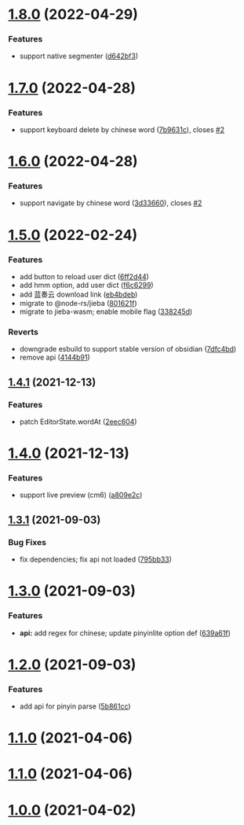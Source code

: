 # [1.8.0](https://github.com/aidenlx/cm-chs-patch/compare/1.7.0...1.8.0) (2022-04-29)


### Features

* support native segmenter ([d642bf3](https://github.com/aidenlx/cm-chs-patch/commit/d642bf3c6114be5365728ada1da10b7940fd41ec))

# [1.7.0](https://github.com/aidenlx/cm-chs-patch/compare/1.6.0...1.7.0) (2022-04-28)


### Features

* support keyboard delete by chinese word ([7b9631c](https://github.com/aidenlx/cm-chs-patch/commit/7b9631c834c9b19159067c051d934b12a2d469ea)), closes [#2](https://github.com/aidenlx/cm-chs-patch/issues/2)

# [1.6.0](https://github.com/aidenlx/cm-chs-patch/compare/1.5.0...1.6.0) (2022-04-28)


### Features

* support navigate by chinese word ([3d33660](https://github.com/aidenlx/cm-chs-patch/commit/3d33660ac71a868f0927a1775e397f1a4b2e6860)), closes [#2](https://github.com/aidenlx/cm-chs-patch/issues/2)

# [1.5.0](https://github.com/aidenlx/cm-chs-patch/compare/1.4.1...1.5.0) (2022-02-24)


### Features

* add button to reload user dict ([6ff2d44](https://github.com/aidenlx/cm-chs-patch/commit/6ff2d441678a25865423891ec4a32069c4e01959))
* add hmm option, add user dict ([f6c6299](https://github.com/aidenlx/cm-chs-patch/commit/f6c6299edcb0676fb200ab6c8bb98b2e7dbcc7a1))
* add 蓝奏云 download link ([eb4bdeb](https://github.com/aidenlx/cm-chs-patch/commit/eb4bdebcbfa7cbb58729230ddd095e1a1a3e355c))
* migrate to @node-rs/jieba ([801621f](https://github.com/aidenlx/cm-chs-patch/commit/801621f6354b6ddc920cdbc5586deaf155445e7b))
* migrate to jieba-wasm; enable mobile flag ([338245d](https://github.com/aidenlx/cm-chs-patch/commit/338245d7ce80509c5d6a5983ed4199a742114fc7))


### Reverts

* downgrade esbuild to support stable version of obsidian ([7dfc4bd](https://github.com/aidenlx/cm-chs-patch/commit/7dfc4bd14970e65e440bf5606c8488c53a479999))
* remove api ([4144b91](https://github.com/aidenlx/cm-chs-patch/commit/4144b91cb7cbae824c3a3ec0193ac324b40851fa))

## [1.4.1](https://github.com/aidenlx/cm-chs-patch/compare/1.4.0...1.4.1) (2021-12-13)


### Features

* patch EditorState.wordAt ([2eec604](https://github.com/aidenlx/cm-chs-patch/commit/2eec6043e388e8462b6bf485f630f1e19d1fc6e7))

# [1.4.0](https://github.com/aidenlx/cm-chs-patch/compare/1.3.1...1.4.0) (2021-12-13)


### Features

* support live preview (cm6) ([a809e2c](https://github.com/aidenlx/cm-chs-patch/commit/a809e2cd525a6bb841da5cdaaaf48a79130c4d0a))

## [1.3.1](https://github.com/aidenlx/cm-chs-patch/compare/1.3.0...1.3.1) (2021-09-03)


### Bug Fixes

* fix dependencies; fix api not loaded ([795bb33](https://github.com/aidenlx/cm-chs-patch/commit/795bb33764bd9543eccab15ed771f8bace4e56a5))

# [1.3.0](https://github.com/aidenlx/cm-chs-patch/compare/1.2.0...1.3.0) (2021-09-03)


### Features

* **api:** add regex for chinese; update pinyinlite option def ([639a61f](https://github.com/aidenlx/cm-chs-patch/commit/639a61f5776ee73c92722bb5972ae4a40d781625))

# [1.2.0](https://github.com/aidenlx/cm-chs-patch/compare/1.1.0...1.2.0) (2021-09-03)


### Features

* add api for pinyin parse ([5b861cc](https://github.com/aidenlx/cm-chs-patch/commit/5b861cc686332bb30d55897c5e1fec2feff3bde5))



# [1.1.0](https://github.com/aidenlx/cm-chs-patch/compare/1.1.0...1.2.0) (2021-04-06)



# [1.1.0](https://github.com/aidenlx/cm-chs-patch/compare/1.1.0...1.2.0) (2021-04-06)



# [1.0.0](https://github.com/aidenlx/cm-chs-patch/compare/1.1.0...1.2.0) (2021-04-02)

